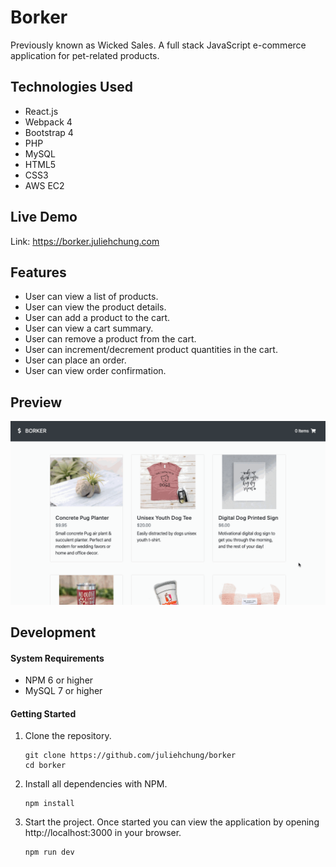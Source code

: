 # Borker

Previously known as Wicked Sales. A full stack JavaScript e-commerce application for pet-related products.

## Technologies Used

- React.js
- Webpack 4
- Bootstrap 4
- PHP
- MySQL
- HTML5
- CSS3
- AWS EC2

## Live Demo

Link: https://borker.juliehchung.com

## Features

- User can view a list of products.
- User can view the product details.
- User can add a product to the cart.
- User can view a cart summary.
- User can remove a product from the cart.
- User can increment/decrement product quantities in the cart.
- User can place an order.
- User can view order confirmation.

## Preview

![Borker](server/public/images/borker.gif)

## Development

#### System Requirements

- NPM 6 or higher
- MySQL 7 or higher

#### Getting Started

1. Clone the repository.

    ```shell
    git clone https://github.com/juliehchung/borker
    cd borker
    ```

2. Install all dependencies with NPM.

    ```shell
    npm install
    ```

3. Start the project. Once started you can view the application by opening http://localhost:3000 in your browser.

    ```shell
    npm run dev
    ```
